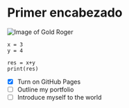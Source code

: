 # Primer encabezado 

![Image of Gold Roger](https://e1.pxfuel.com/desktop-wallpaper/212/694/desktop-wallpaper-gol-d-roger-gold-d-roger.jpg)

```
x = 3
y = 4

res = x+y
print(res)
```
- [x] Turn on GitHub Pages
- [ ] Outline my portfolio
- [ ] Introduce myself to the world
